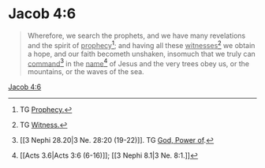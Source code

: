 # Jacob 4:6

> Wherefore, we search the prophets, and we have many revelations and the spirit of <u>prophecy</u>[^a]; and having all these <u>witnesses</u>[^b] we obtain a hope, and our faith becometh unshaken, insomuch that we truly can <u>command</u>[^c] in the <u>name</u>[^d] of Jesus and the very trees obey us, or the mountains, or the waves of the sea.

[Jacob 4:6](https://www.churchofjesuschrist.org/study/scriptures/bofm/jacob/4?lang=eng&id=p6#p6)


[^a]: TG [Prophecy.](https://www.churchofjesuschrist.org/study/scriptures/tg/prophecy?lang=eng)
[^b]: TG [Witness.](https://www.churchofjesuschrist.org/study/scriptures/tg/witness?lang=eng)
[^c]: [[3 Nephi 28.20|3 Ne. 28:20 (19-22)]]. TG [God, Power of](https://www.churchofjesuschrist.org/study/scriptures/tg/god-power-of?lang=eng).
[^d]: [[Acts 3.6|Acts 3:6 (6-16)]]; [[3 Nephi 8.1|3 Ne. 8:1.]]
